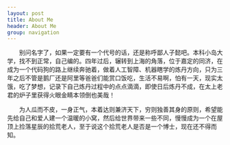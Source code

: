 ```yaml
---
layout: post
title: About Me
header: About Me
group: navigation
---
```




　　别问名字了，如果一定要有一个代号的话，还是称呼鄙人子懿吧。本科小岛大学，找不到正常，自己编的。四年过后，辗转到上海的角落，位于嘉定的同济，在成为一个代码狗的路上继续奔驰着，做着人工智障、机器瞎学的炼丹方向，只为三年之后不管是鹅厂还是阿里等爸爸们能赏口饭吃，生活不易啊，怕有一天，现实太饿，吃了梦想，记录下自己炼丹过程中的点点滴滴，即使日后炼丹不成，在太上老君的炉子里获得火眼金睛本领倒也美哉！<br>

　　为人瓜而不皮，一身正气，本着达则兼济天下，穷则独善其身的原则，希望能先给自己和爱人建一个温暖的小窝，然后给世界带来一些不同，慢慢成为一个在屋顶上捡落星辰的拾荒老人，至于说这个拾荒老人是否是一个博士，现在还不得而知。


